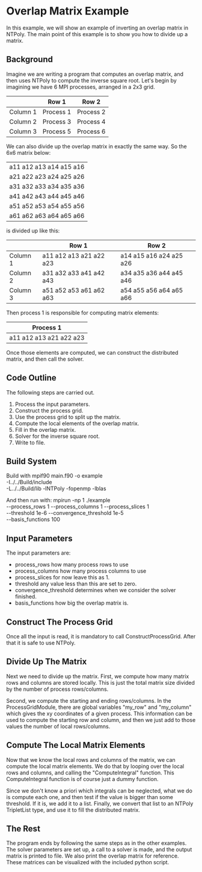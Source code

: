 # Overlap Matrix Example
In this example, we will show an example of inverting an overlap matrix in
NTPoly. The main point of this example is to show you how to divide up
a matrix.

## Background

Imagine we are writing a program that computes an overlap matrix, and then
uses NTPoly to compute the inverse square root. Let's begin by imagining
we have 6 MPI processes, arranged in a 2x3 grid.

|        | Row 1      | Row 2     |
|--------| -----------| --------- |
Column 1 | Process 1  | Process 2 |
Column 2 | Process 3  | Process 4 |
Column 3 | Process 5  | Process 6 |

We can also divide up the overlap matrix in exactly the same way. So
the 6x6 matrix below:

|                         |
|-------------------------|
| a11 a12 a13 a14 a15 a16 |
| a21 a22 a23 a24 a25 a26 |
| a31 a32 a33 a34 a35 a36 |
| a41 a42 a43 a44 a45 a46 |
| a51 a52 a53 a54 a55 a56 |
| a61 a62 a63 a64 a65 a66 |

is divided up like this:

|          | Row 1                   | Row 2                   |
|----------|-------------------------|-------------------------|
| Column 1 | a11 a12 a13 a21 a22 a23 | a14 a15 a16 a24 a25 a26 |
| Column 2 | a31 a32 a33 a41 a42 a43 | a34 a35 a36 a44 a45 a46 |
| Column 3 | a51 a52 a53 a61 a62 a63 | a54 a55 a56 a64 a65 a66 |

Then process 1 is responsible for computing matrix elements:

| Process 1               |
|-------------------------|
| a11 a12 a13 a21 a22 a23 |

Once those elements are computed, we can construct the distributed matrix, and
then call the solver.

## Code Outline

The following steps are carried out.
1. Process the input parameters.
2. Construct the process grid.
3. Use the process grid to split up the matrix.
4. Compute the local elements of the overlap matrix.
5. Fill in the overlap matrix.
6. Solver for the inverse square root.
7. Write to file.

## Build System

Build with
mpif90 main.f90 -o example \
  -I../../Build/include \
  -L../../Build/lib -lNTPoly -fopenmp -lblas

And then run with:
mpirun -np 1 ./example \
--process_rows 1 --process_columns 1 --process_slices 1 \
--threshold 1e-6 --convergence_threshold 1e-5 \
--basis_functions 100

## Input Parameters

The input parameters are:
- process_rows how many process rows to use
- process_columns how many process columns to use
- process_slices for now leave this as 1.
- threshold any value less than this are set to zero.
- convergence_threshold determines when we consider the solver finished.
- basis_functions how big the overlap matrix is.

## Construct The Process Grid

Once all the input is read, it is mandatory to call ConstructProcessGrid. After
that it is safe to use NTPoly.

## Divide Up The Matrix

Next we need to divide up the matrix. First, we compute how many matrix rows
and columns are stored locally. This is just the total matrix size divided
by the number of process rows/columns.

Second, we compute the starting and ending rows/columns. In the ProcessGridModule,
there are global variables "my_row" and "my_column" which gives the xy coordinates
of a given process. This information can be used to compute the starting row
and column, and then we just add to those values the number of local rows/columns.

## Compute The Local Matrix Elements

Now that we know the local rows and columns of the matrix, we can compute
the local matrix elements. We do that by looping over the local rows and columns,
and calling the "ComputeIntegral" function. This ComputeIntegral function is of
course just a dummy function.

Since we don't know a priori which integrals can be neglected, what we do is
compute each one, and then test if the value is bigger than some threshold.
If it is, we add it to a list.  Finally, we convert that list to an NTPoly
TripletList type, and use it to fill the distributed matrix.

## The Rest

The program ends by following the same steps as in the other examples. The
solver parameters are set up, a call to a solver is made, and the output
matrix is printed to file. We also print the overlap matrix for reference.
These matrices can be visualized with the included python script.
